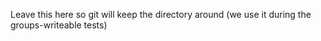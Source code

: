 Leave this here so git will keep the directory around (we use it during the groups-writeable tests)
